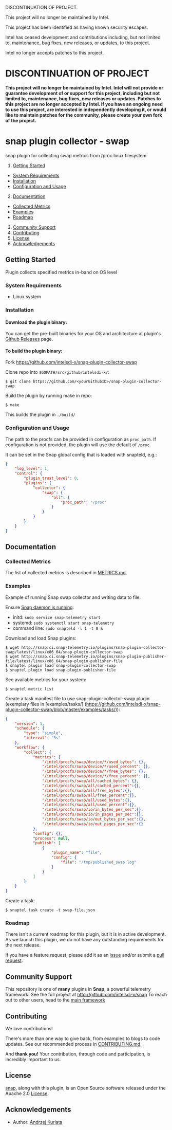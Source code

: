 DISCONTINUATION OF PROJECT. 

This project will no longer be maintained by Intel.

This project has been identified as having known security escapes.

Intel has ceased development and contributions including, but not limited to, maintenance, bug fixes, new releases, or updates, to this project.  

Intel no longer accepts patches to this project.

# DISCONTINUATION OF PROJECT 

**This project will no longer be maintained by Intel.  Intel will not provide or guarantee development of or support for this project, including but not limited to, maintenance, bug fixes, new releases or updates.  Patches to this project are no longer accepted by Intel. If you have an ongoing need to use this project, are interested in independently developing it, or would like to maintain patches for the community, please create your own fork of the project.**


# snap plugin collector - swap

snap plugin for collecting swap metrics from /proc linux filesystem

1. [Getting Started](#getting-started)
  * [System Requirements](#system-requirements)
  * [Installation](#installation)
  * [Configuration and Usage](#configuration-and-usage)
2. [Documentation](#documentation)
  * [Collected Metrics](#collected-metrics)
  * [Examples](#examples)
  * [Roadmap](#roadmap)
3. [Community Support](#community-support)
4. [Contributing](#contributing)
5. [License](#license)
6. [Acknowledgements](#acknowledgements)

## Getting Started

 Plugin collects specified metrics in-band on OS level

### System Requirements
 - Linux system

### Installation
#### Download the plugin binary:
You can get the pre-built binaries for your OS and architecture at plugin's [Github Releases](https://github.com/intelsdi-x/snap-plugin-collector-swap/releases) page.

#### To build the plugin binary:
Fork https://github.com/intelsdi-x/snap-plugin-collector-swap

Clone repo into `$GOPATH/src/github/intelsdi-x/`:
```
$ git clone https://github.com/<yourGithubID>/snap-plugin-collector-swap
```
Build the plugin by running make in repo:
```
$ make
```
This builds the plugin in `./build/`

### Configuration and Usage

The path to the procfs can be provided in configuration as `proc_path`. If configuration is not provided, the plugin will use the default of `/proc`.

It can be set in the Snap global config that is loaded with snapteld, e.g.:
```json
{
    "log_level": 1,
    "control": {
        "plugin_trust_level": 0,
        "plugins": {
            "collector": {
                "swap": {
                    "all": {
                        "proc_path": "/proc"
                    }
                }
            }
        }
    }
}
```
## Documentation

### Collected Metrics


The list of collected metrics is described in [METRICS.md](https://github.com/intelsdi-x/snap-plugin-collector-swap/blob/master/METRICS.md).

### Examples

Example of running Snap swap collector and writing data to file.

Ensure [Snap daemon is running](https://github.com/intelsdi-x/snap#running-snap):
* initd: `sudo service snap-telemetry start`
* systemd: `sudo systemctl start snap-telemetry`
* command line: `sudo snapteld -l 1 -t 0 &`

Download and load Snap plugins:
```
$ wget http://snap.ci.snap-telemetry.io/plugins/snap-plugin-collector-swap/latest/linux/x86_64/snap-plugin-collector-swap
$ wget http://snap.ci.snap-telemetry.io/plugins/snap-plugin-publisher-file/latest/linux/x86_64/snap-plugin-publisher-file
$ snaptel plugin load snap-plugin-collector-swap
$ snaptel plugin load snap-plugin-publisher-file
```

See available metrics for your system:
```
$ snaptel metric list
```

Create a task manifest file to use snap-plugin-collector-swap plugin (exemplary files in [examples/tasks/] (https://github.com/intelsdi-x/snap-plugin-collector-swap/blob/master/examples/tasks/)):
```json
{
    "version": 1,
    "schedule": {
        "type": "simple",
        "interval": "5s"
    },
    "workflow": {
        "collect": {
            "metrics": {
                "/intel/procfs/swap/device/*/used_bytes": {},
                "/intel/procfs/swap/device/*/used_percent": {},
                "/intel/procfs/swap/device/*/free_bytes": {},
                "/intel/procfs/swap/device/*/free_percent": {},
                "/intel/procfs/swap/all/cached_bytes": {},
                "/intel/procfs/swap/all/cached_percent":{},
                "/intel/procfs/swap/all/free_bytes":{},
                "/intel/procfs/swap/all/free_percent":{},
                "/intel/procfs/swap/all/used_bytes":{},
                "/intel/procfs/swap/all/used_percent":{},
                "/intel/procfs/swap/io/in_bytes_per_sec":{},
                "/intel/procfs/swap/io/in_pages_per_sec":{},
                "/intel/procfs/swap/io/out_bytes_per_sec":{},
                "/intel/procfs/swap/io/out_pages_per_sec":{}
            },
            "config": {},
            "process": null,
            "publish": [
                {
                    "plugin_name": "file",
                    "config": {
                        "file": "/tmp/published_swap.log"
                    }
                }
            ]
        }
    }
}
```
Create a task:
```
$ snaptel task create -t swap-file.json
```

### Roadmap
There isn't a current roadmap for this plugin, but it is in active development. As we launch this plugin, we do not have any outstanding requirements for the next release.

If you have a feature request, please add it as an [issue](https://github.com/intelsdi-x/snap-plugin-collector-swap/issues) and/or submit a [pull request](https://github.com/intelsdi-x/snap-plugin-collector-swap/pulls).

## Community Support
This repository is one of **many** plugins in **Snap**, a powerful telemetry framework. See the full project at http://github.com/intelsdi-x/snap To reach out to other users, head to the [main framework](https://github.com/intelsdi-x/snap#community-support)

## Contributing
We love contributions!

There's more than one way to give back, from examples to blogs to code updates. See our recommended process in [CONTRIBUTING.md](CONTRIBUTING.md).

And **thank you!** Your contribution, through code and participation, is incredibly important to us.

## License
[snap](http://github.com/intelsdi-x/snap), along with this plugin, is an Open Source software released under the Apache 2.0 [License](LICENSE).

## Acknowledgements

* Author: [Andrzej Kuriata](https://github.com/andrzej-k)
